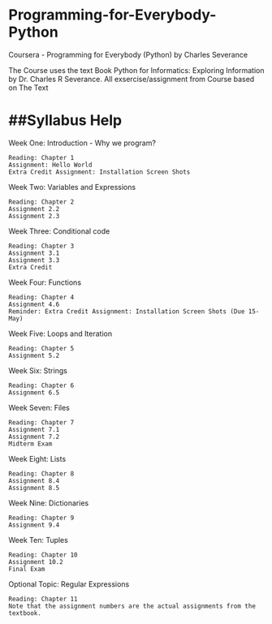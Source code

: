 # Programming-for-Everybody-Python
Coursera - Programming for Everybody (Python) by Charles Severance


The Course uses the text Book Python for Informatics: Exploring Information by Dr. Charles R Severance.
All exsercise/assignment from Course based on The Text

##Syllabus Help
===============
Week One: Introduction - Why we program?

    Reading: Chapter 1
    Assignment: Hello World
    Extra Credit Assignment: Installation Screen Shots

Week Two: Variables and Expressions

    Reading: Chapter 2
    Assignment 2.2 
    Assignment 2.3 

Week Three: Conditional code

    Reading: Chapter 3
    Assignment 3.1 
    Assignment 3.3 
    Extra Credit 

Week Four: Functions

    Reading: Chapter 4
    Assignment 4.6 
    Reminder: Extra Credit Assignment: Installation Screen Shots (Due 15-May)

Week Five: Loops and Iteration

    Reading: Chapter 5
    Assignment 5.2 
    

Week Six: Strings

    Reading: Chapter 6
    Assignment 6.5 

Week Seven: Files

    Reading: Chapter 7
    Assignment 7.1 
    Assignment 7.2 
    Midterm Exam

Week Eight: Lists

    Reading: Chapter 8
    Assignment 8.4 
    Assignment 8.5 
    

Week Nine: Dictionaries

    Reading: Chapter 9
    Assignment 9.4 

Week Ten: Tuples

    Reading: Chapter 10
    Assignment 10.2
    Final Exam

Optional Topic: Regular Expressions

    Reading: Chapter 11
    Note that the assignment numbers are the actual assignments from the textbook.
